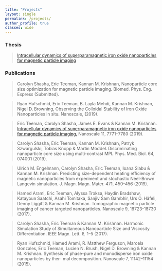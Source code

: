 ```yaml
---
title: "Projects"
layout: single
permalink: /projects/
author_profile: true
classes: wide
---
```


### Thesis

> [Intracellular dynamics of superparamagnetic iron oxide nanoparticles for magnetic particle imaging](assets/pdfs/thesis.pdf)

### Publications

> Carolyn Shasha, Eric Teeman, Kannan M. Krishnan, Nanoparticle core size optimization for magnetic particle imaging. Biomed. Phys. Eng. Express (Submitted).

> Ryan Hufschmid, Eric Teeman, B. Layla Mehdi, Kannan M. Krishnan, Nigel D. Browning, Observing the Colloidal Stability of Iron Oxide Nanoparticles in situ. Nanoscale, (2019).

> Eric Teeman, Carolyn Shasha, James E. Evans & Kannan M. Krishnan. [Intracellular dynamics of superparamagnetic iron oxide nanoparticles for magnetic particle imaging.](assets/pdfs/Teeman_et_al_2019_Intracellular_dynamics_of_superparamagnetic_iron_oxide_nanoparticles_for_magnetic_particle_imaging.pdf) Nanoscale 11, 7771–7780 (2019).

> Carolyn Shasha, Eric Teeman, Kannan M. Krishnan, Patryk Szwargulski, Tobias Knopp & Martin Möddel. Discriminating nanoparticle core size using multi-contrast MPI. Phys. Med. Biol. 64, 074001 (2019).

> Ulrich M. Engelmann, Carolyn Shasha, Eric Teeman, Ioana Slabu & Kannan M. Krishnan. Predicting size-dependent heating efficiency of magnetic nanoparticles from experiment and stochastic Néel-Brown Langevin simulation. J. Magn. Magn. Mater. 471, 450–456 (2019).

> Hamed Arami, Eric Teeman, Alyssa Troksa, Haydin Bradshaw, Katayoun Saatchi, Asahi Tomitaka, Sanjiv Sam Gambhir, Urs O. Häfeli, Denny Liggitt & Kannan M. Krishnan. Tomographic magnetic particle imaging of cancer targeted nanoparticles. Nanoscale 9, 18723–18730 (2017).

> Carolyn Shasha, Eric Teeman & Kannan M. Krishnan. Harmonic Simulation Study of Simultaneous Nanoparticle Size and Viscosity Differentiation. IEEE Magn. Lett. 8, 1–5 (2017).

> Ryan Hufschmid, Hamed Arami, R. Matthew Ferguson, Marcela Gonzales, Eric Teeman, Lucien N. Brush, Nigel D. Browning & Kannan M. Krishnan. Synthesis of phase-pure and monodisperse iron oxide nanoparticles by ther- mal decomposition. Nanoscale 7, 11142–11154 (2015).
